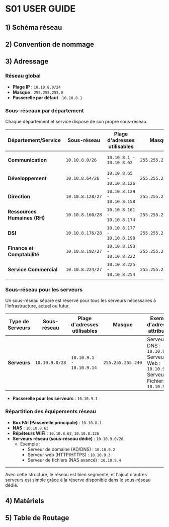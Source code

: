 # S01 USER GUIDE
## 1) Schéma réseau
## 2) Convention de nommage
## 3) Adressage
### Réseau global
- **Plage IP** : `10.10.8.0/24`
- **Masque** : `255.255.255.0`
- **Passerelle par défaut** : `10.10.8.1`

### Sous-réseaux par département
Chaque département et service dispose de son propre sous-réseau.

| Département/Service          | Sous-réseau       | Plage d'adresses utilisables | Masque              | Exemple d'adresses attribuées    |
|------------------------------|-------------------|------------------------------|---------------------|-----------------------------------|
| **Communication**            | `10.10.8.0/26`   | `10.10.8.1 - 10.10.8.62`     | `255.255.255.192`  | Postes : `10.10.8.2-10.10.8.10`  |
| **Développement**            | `10.10.8.64/26`  | `10.10.8.65 - 10.10.8.126`   | `255.255.255.192`  | Postes : `10.10.8.66-10.10.8.80` |
| **Direction**                | `10.10.8.128/27` | `10.10.8.129 - 10.10.8.158`  | `255.255.255.224`  | Postes : `10.10.8.130-10.10.8.135`|
| **Ressources Humaines (RH)** | `10.10.8.160/28` | `10.10.8.161 - 10.10.8.174`  | `255.255.255.240`  | Postes : `10.10.8.162-10.10.8.164`|
| **DSI**                      | `10.10.8.176/28` | `10.10.8.177 - 10.10.8.190`  | `255.255.255.240`  | Postes : `10.10.8.178-10.10.8.180`|
| **Finance et Comptabilité**  | `10.10.8.192/27` | `10.10.8.193 - 10.10.8.222`  | `255.255.255.224`  | Postes : `10.10.8.194-10.10.8.200`|
| **Service Commercial**       | `10.10.8.224/27` | `10.10.8.225 - 10.10.8.254`  | `255.255.255.224`  | Postes : `10.10.8.226-10.10.8.240`|

### Sous-réseau pour les serveurs
Un sous-réseau séparé est réservé pour tous les serveurs nécessaires à l'infrastructure, actuel ou futur.

| **Type de Serveurs**         | Sous-réseau       | Plage d'adresses utilisables | Masque              | Exemple d'adresses attribuées    |
|------------------------------|-------------------|------------------------------|---------------------|-----------------------------------|
| **Serveurs**                 | `10.10.9.0/28`   | `10.10.9.1 - 10.10.9.14`     | `255.255.255.240`  | Serveur DNS : `10.10.9.2`<br>Serveur Web : `10.10.9.3`<br>Serveur Fichiers : `10.10.9.4` |

- **Passerelle pour les serveurs** : `10.10.9.1`  

### Répartition des équipements réseau
- **Box FAI (Passerelle principale)** : `10.10.8.1`
- **NAS** : `10.10.8.63`
- **Répéteurs WiFi** : `10.10.8.62`, `10.10.8.126`
- **Serveurs réseau (sous-réseau dédié)** : `10.10.9.0/28`
  - Exemple :
    - Serveur de domaine (AD/DNS) : `10.10.9.2`
    - Serveur web (HTTP/HTTPS) : `10.10.9.3`
    - Serveur de fichiers (NAS avancé) : `10.10.9.4`

---

Avec cette structure, le réseau est bien segmenté, et l'ajout d'autres serveurs est simple grâce à la réserve disponible dans le sous-réseau dédié.


## 4) Matériels
## 5) Table de Routage
